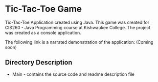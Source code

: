 # Tic-Tac-Toe Game

Tic-Tac-Toe Application created using Java. This game was created for CIS260 - Java Programming course at Kishwaukee College. The project was created as a console application.

The following link is a narrated demonstration of the application: (Coming soon)

## Directory Description
  - Main - contains the source code and readme description file
